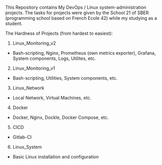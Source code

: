This Repository contains My DevOps / Linux system-administration projects. The tasks for projects were given by the School 21 of SBER (programming school based on French Ecole 42) while my studying as a student.

The Hardness of Projects (from hardest to easiest):
1) Linux_Monitoring_v2
- Bash-scripting, Nginx, Prometheus (own metrics exporter), Grafana, System components, Logs, Utilites, etc.
2) Linux_Monitoring_v1
- Bash-scripting, Utilities, System components, etc.
3) Linux_Network
- Local Network, Virtual Machines, etc.
4) Docker
- Docker, Nginx, Dockle, Docker Compose, etc.
5) CICD
- Gitlab-CI
6) Linux_System
- Basic Linux installation and configuration
